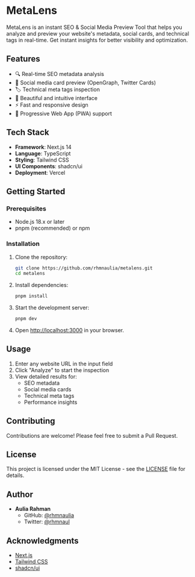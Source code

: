 # MetaLens

MetaLens is an instant SEO & Social Media Preview Tool that helps you analyze and preview your website's metadata, social cards, and technical tags in real-time. Get instant insights for better visibility and optimization.

## Features

- 🔍 Real-time SEO metadata analysis
- 📱 Social media card preview (OpenGraph, Twitter Cards)
- 🏷️ Technical meta tags inspection
- 🎨 Beautiful and intuitive interface
- ⚡ Fast and responsive design
- 📱 Progressive Web App (PWA) support

## Tech Stack

- **Framework**: Next.js 14
- **Language**: TypeScript
- **Styling**: Tailwind CSS
- **UI Components**: shadcn/ui
- **Deployment**: Vercel

## Getting Started

### Prerequisites

- Node.js 18.x or later
- pnpm (recommended) or npm

### Installation

1. Clone the repository:

   ```bash
   git clone https://github.com/rhmnaulia/metalens.git
   cd metalens
   ```

2. Install dependencies:

   ```bash
   pnpm install
   ```

3. Start the development server:

   ```bash
   pnpm dev
   ```

4. Open [http://localhost:3000](http://localhost:3000) in your browser.

## Usage

1. Enter any website URL in the input field
2. Click "Analyze" to start the inspection
3. View detailed results for:
   - SEO metadata
   - Social media cards
   - Technical meta tags
   - Performance insights

## Contributing

Contributions are welcome! Please feel free to submit a Pull Request.

## License

This project is licensed under the MIT License - see the [LICENSE](LICENSE) file for details.

## Author

- **Aulia Rahman**
  - GitHub: [@rhmnaulia](https://github.com/rhmnaulia)
  - Twitter: [@rhmnaul](https://twitter.com/rhmnaul)

## Acknowledgments

- [Next.js](https://nextjs.org/)
- [Tailwind CSS](https://tailwindcss.com/)
- [shadcn/ui](https://ui.shadcn.com/)

